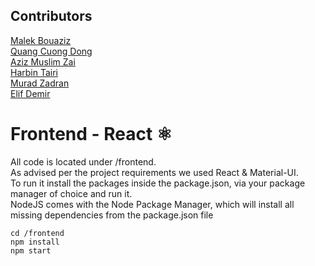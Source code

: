 ## Contributors
[Malek Bouaziz](https://github.com/malekbou)<br>
[Quang Cuong Dong](https://github.com/qd006)<br>
[Aziz Muslim Zai](https://github.com/aziz-zai)<br>
[Harbin Tairi](https://github.com/harbin-tairi)<br>
[Murad Zadran](https://github.com/Zadranm)<br>
[Elif Demir](https://github.com/ed032)<br>

# Frontend - React ⚛️
All code is located under /frontend. <br>
As advised per the project requirements we used React & Material-UI.<br>
To run it install the packages inside the package.json, via your package manager of choice and run it.<br>
NodeJS comes with the Node Package Manager, which will install all missing dependencies from the package.json file<br>

```
cd /frontend 
npm install 
npm start
```